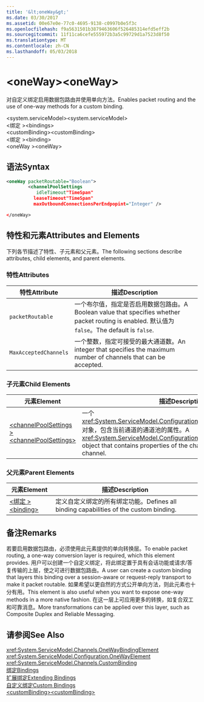 ```yaml
---
title: '&lt;oneWay&gt;'
ms.date: 03/30/2017
ms.assetid: 00e67e0e-77c0-4695-9138-c0997b0e5f3c
ms.openlocfilehash: f9a5631501b3879463606f526485314efd5eff2b
ms.sourcegitcommit: 11f11ca6cefe555972b3a5c99729d1a7523d8f50
ms.translationtype: MT
ms.contentlocale: zh-CN
ms.lasthandoff: 05/03/2018
---
```

# <a name="ltonewaygt"></a><span data-ttu-id="ebd83-102">&lt;oneWay&gt;</span><span class="sxs-lookup"><span data-stu-id="ebd83-102">&lt;oneWay&gt;</span></span>
<span data-ttu-id="ebd83-103">对自定义绑定启用数据包路由并使用单向方法。</span><span class="sxs-lookup"><span data-stu-id="ebd83-103">Enables packet routing and the use of one-way methods for a custom binding.</span></span>  
  
 <span data-ttu-id="ebd83-104">\<system.serviceModel></span><span class="sxs-lookup"><span data-stu-id="ebd83-104">\<system.serviceModel></span></span>  
<span data-ttu-id="ebd83-105">\<绑定 ></span><span class="sxs-lookup"><span data-stu-id="ebd83-105">\<bindings></span></span>  
<span data-ttu-id="ebd83-106">\<customBinding></span><span class="sxs-lookup"><span data-stu-id="ebd83-106">\<customBinding></span></span>  
<span data-ttu-id="ebd83-107">\<绑定 ></span><span class="sxs-lookup"><span data-stu-id="ebd83-107">\<binding></span></span>  
<span data-ttu-id="ebd83-108">\<oneWay ></span><span class="sxs-lookup"><span data-stu-id="ebd83-108">\<oneWay></span></span>  
  
## <a name="syntax"></a><span data-ttu-id="ebd83-109">语法</span><span class="sxs-lookup"><span data-stu-id="ebd83-109">Syntax</span></span>  
  
```xml  
<oneWay packetRoutable="Boolean">  
        <channelPoolSettings  
           idleTimeout"TimeSpan"  
          leaseTimeout"TimeSpan"  
          maxOutboundConnectionsPerEndpopint="Integer" />  
```  
  
```xml  
</oneWay>  
```  
  
## <a name="attributes-and-elements"></a><span data-ttu-id="ebd83-110">特性和元素</span><span class="sxs-lookup"><span data-stu-id="ebd83-110">Attributes and Elements</span></span>  
 <span data-ttu-id="ebd83-111">下列各节描述了特性、子元素和父元素。</span><span class="sxs-lookup"><span data-stu-id="ebd83-111">The following sections describe attributes, child elements, and parent elements.</span></span>  
  
### <a name="attributes"></a><span data-ttu-id="ebd83-112">特性</span><span class="sxs-lookup"><span data-stu-id="ebd83-112">Attributes</span></span>  
  
|<span data-ttu-id="ebd83-113">特性</span><span class="sxs-lookup"><span data-stu-id="ebd83-113">Attribute</span></span>|<span data-ttu-id="ebd83-114">描述</span><span class="sxs-lookup"><span data-stu-id="ebd83-114">Description</span></span>|  
|---------------|-----------------|  
|`packetRoutable`|<span data-ttu-id="ebd83-115">一个布尔值，指定是否启用数据包路由。</span><span class="sxs-lookup"><span data-stu-id="ebd83-115">A Boolean value that specifies whether packet routing is enabled.</span></span> <span data-ttu-id="ebd83-116">默认值为 `false`。</span><span class="sxs-lookup"><span data-stu-id="ebd83-116">The default is `false`.</span></span>|  
|`MaxAcceptedChannels`|<span data-ttu-id="ebd83-117">一个整数，指定可接受的最大通道数。</span><span class="sxs-lookup"><span data-stu-id="ebd83-117">An integer that specifies the maximum number of channels that can be accepted.</span></span>|  
  
### <a name="child-elements"></a><span data-ttu-id="ebd83-118">子元素</span><span class="sxs-lookup"><span data-stu-id="ebd83-118">Child Elements</span></span>  
  
|<span data-ttu-id="ebd83-119">元素</span><span class="sxs-lookup"><span data-stu-id="ebd83-119">Element</span></span>|<span data-ttu-id="ebd83-120">描述</span><span class="sxs-lookup"><span data-stu-id="ebd83-120">Description</span></span>|  
|-------------|-----------------|  
|[<span data-ttu-id="ebd83-121">\<channelPoolSettings ></span><span class="sxs-lookup"><span data-stu-id="ebd83-121">\<channelPoolSettings></span></span>](../../../../../docs/framework/configure-apps/file-schema/wcf/channelpoolsettings.md)|<span data-ttu-id="ebd83-122">一个 <xref:System.ServiceModel.Configuration.ChannelPoolSettingsElement> 对象，包含当前通道的通道池的属性。</span><span class="sxs-lookup"><span data-stu-id="ebd83-122">A <xref:System.ServiceModel.Configuration.ChannelPoolSettingsElement> object that contains properties of the channel pool for the current channel.</span></span>|  
  
### <a name="parent-elements"></a><span data-ttu-id="ebd83-123">父元素</span><span class="sxs-lookup"><span data-stu-id="ebd83-123">Parent Elements</span></span>  
  
|<span data-ttu-id="ebd83-124">元素</span><span class="sxs-lookup"><span data-stu-id="ebd83-124">Element</span></span>|<span data-ttu-id="ebd83-125">描述</span><span class="sxs-lookup"><span data-stu-id="ebd83-125">Description</span></span>|  
|-------------|-----------------|  
|[<span data-ttu-id="ebd83-126">\<绑定 ></span><span class="sxs-lookup"><span data-stu-id="ebd83-126">\<binding></span></span>](../../../../../docs/framework/misc/binding.md)|<span data-ttu-id="ebd83-127">定义自定义绑定的所有绑定功能。</span><span class="sxs-lookup"><span data-stu-id="ebd83-127">Defines all binding capabilities of the custom binding.</span></span>|  
  
## <a name="remarks"></a><span data-ttu-id="ebd83-128">备注</span><span class="sxs-lookup"><span data-stu-id="ebd83-128">Remarks</span></span>  
 <span data-ttu-id="ebd83-129">若要启用数据包路由，必须使用此元素提供的单向转换层。</span><span class="sxs-lookup"><span data-stu-id="ebd83-129">To enable packet routing, a one-way conversion layer is required, which this element provides.</span></span> <span data-ttu-id="ebd83-130">用户可以创建一个自定义绑定，将此绑定置于具有会话功能或请求/答复传输的上层，使之可进行数据包路由。</span><span class="sxs-lookup"><span data-stu-id="ebd83-130">A user can create a custom binding that layers this binding over a session-aware or request-reply transport to make it packet routable.</span></span> <span data-ttu-id="ebd83-131">如果希望以更自然的方式公开单向方法，则此元素也十分有用。</span><span class="sxs-lookup"><span data-stu-id="ebd83-131">This element is also useful when you want to expose one-way methods in a more native fashion.</span></span> <span data-ttu-id="ebd83-132">在这一层上可应用更多的转换，如复合双工和可靠消息。</span><span class="sxs-lookup"><span data-stu-id="ebd83-132">More transformations can be applied over this layer, such as Composite Duplex and Reliable Messaging.</span></span>  
  
## <a name="see-also"></a><span data-ttu-id="ebd83-133">请参阅</span><span class="sxs-lookup"><span data-stu-id="ebd83-133">See Also</span></span>  
 <xref:System.ServiceModel.Channels.OneWayBindingElement>  
 <xref:System.ServiceModel.Configuration.OneWayElement>  
 <xref:System.ServiceModel.Channels.CustomBinding>  
 [<span data-ttu-id="ebd83-134">绑定</span><span class="sxs-lookup"><span data-stu-id="ebd83-134">Bindings</span></span>](../../../../../docs/framework/wcf/bindings.md)  
 [<span data-ttu-id="ebd83-135">扩展绑定</span><span class="sxs-lookup"><span data-stu-id="ebd83-135">Extending Bindings</span></span>](../../../../../docs/framework/wcf/extending/extending-bindings.md)  
 [<span data-ttu-id="ebd83-136">自定义绑定</span><span class="sxs-lookup"><span data-stu-id="ebd83-136">Custom Bindings</span></span>](../../../../../docs/framework/wcf/extending/custom-bindings.md)  
 [<span data-ttu-id="ebd83-137">\<customBinding></span><span class="sxs-lookup"><span data-stu-id="ebd83-137">\<customBinding></span></span>](../../../../../docs/framework/configure-apps/file-schema/wcf/custombinding.md)
